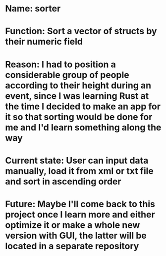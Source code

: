 # Name: sorter
# Function: Sort a vector of structs by their numeric field
# Reason: I had to position a considerable group of people according to their height during an event, since I was learning Rust at the time I decided to make an app for it so that sorting would be done for me and I'd learn something along the way
# Current state: User can input data manually, load it from xml or txt file and sort in ascending order
# Future: Maybe I'll come back to this project once I learn more and either optimize it or make a whole new version with GUI, the latter will be located in a separate repository
